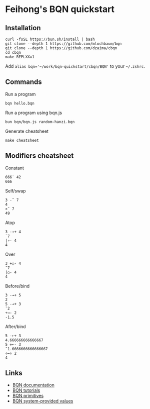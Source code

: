 # Feihong's BQN quickstart

## Installation

    curl -fsSL https://bun.sh/install | bash
    git clone --depth 1 https://github.com/mlochbaum/bqn
    git clone --depth 1 https://github.com/dzaima/cbqn
    cd cbqn
    make REPLXX=1

Add `alias bqn='~/work/bqn-quickstart/cbqn/BQN'` to your `~/.zshrc`.

## Commands

Run a program

    bqn hello.bqn

Run a program using bqn.js

    bun bqn/bqn.js random-hanzi.bqn

Generate cheatsheet

    make cheatsheet

## Modifiers cheatsheet

Constant

    666˙ 42
    666

Self/swap

    3 -˜ 7
    4
    ×˜ 7
    49

Atop

    3 -∘+ 4
    ¯7
    |∘- 4
    4

Over

    3 +○- 4
    ¯7
    |○- 4
    4

Before/bind

    3 -⊸+ 5
    2
    5 -⊸+ 3
    ¯2
    ÷⊸- 2
    -1.5

After/bind

    5 -⟜÷ 3
    4.666666666666667
    5 ÷⟜- 3
    ¯1.6666666666666667
    ÷⟜÷ 2
    4

## Links

- [BQN documentation](https://mlochbaum.github.io/BQN/doc/index.html)
- [BQN tutorials](https://mlochbaum.github.io/BQN/tutorial/index.html)
- [BQN primitives](https://mlochbaum.github.io/BQN/doc/primitive.html)
- [BQN system-provided values](https://mlochbaum.github.io/BQN/spec/system.html)
